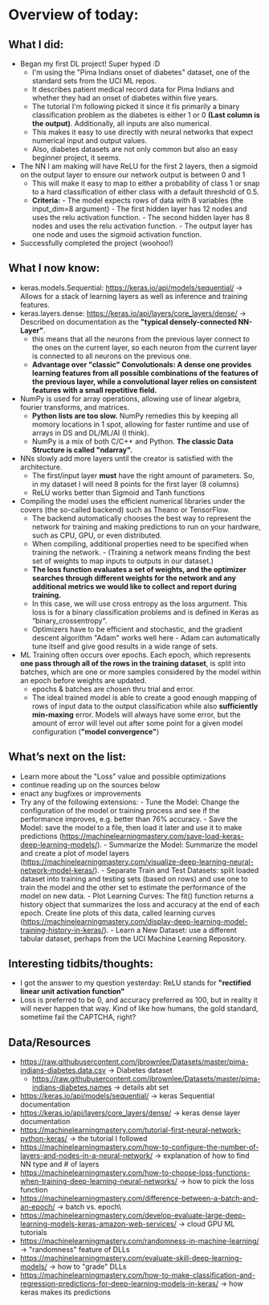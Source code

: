 # Overview of today: 
## What I did:  
- Began my first DL project! Super hyped :D
    - I'm using the "Pima Indians onset of diabetes" dataset, one of the standard sets from the UCI ML repos.
    - It describes patient medical record data for Pima Indians and whether they had an onset of diabetes within five years.
    - The tutorial I'm following picked it since it fis primarily a binary classification problem as the diabetes is either 1 or 0 **(Last column is the output)**. Additionally, all inputs are also numerical.
    - This makes it easy to use directly with neural networks that expect numerical input and output values.
    - Also, diabetes datasets are not only common but also an easy beginner project, it seems.
- The NN I am making will have ReLU for the first 2 layers, then a sigmoid on the output layer to ensure our network output is between 0 and 1
    - This will make it easy to map to either a probability of class 1 or snap to a hard classification of either class with a default threshold of 0.5.
    - **Criteria:**
          - The model expects rows of data with 8 variables (the input_dim=8 argument)
          - The first hidden layer has 12 nodes and uses the relu activation function.
          - The second hidden layer has 8 nodes and uses the relu activation function.
          - The output layer has one node and uses the sigmoid activation function.
- Successfully completed the project (woohoo!)
## What I now know:
- keras.models.Sequential: https://keras.io/api/models/sequential/ -> Allows for a stack of learning layers as well as inference and training features.
- keras.layers.dense: https://keras.io/api/layers/core_layers/dense/ -> Described on documentation as the **"typical densely-connected NN-Layer"**.
    - this means that all the neurons from the previous layer connect to the ones on the current layer, so each neuron from the current layer is connected to all neurons on the previous one. 
    - **Advantage over "classic" Convolutionals: A dense one provides learning features from all possible combinations of the features of the previous layer, while a convolutional layer relies on consistent features with a small repetitive field.**
- NumPy is used for array operations, allowing use of linear algebra, fourier transforms, and matrices.
    - **Python lists are too slow.** NumPy remedies this by keeping all momory locations in 1 spot, allowing for faster runtime and use of arrays in DS and DL/ML/AI (I think).
    - NumPy is a mix of both C/C++ and Python. **The classic Data Structure is called "ndarray".**
- NNs slowly add more layers until the creator is satisfied with the architecture.
    - The first/input layer **must** have the right amount of parameters. So, in my dataset I will need 8 points for the first layer (8 columns) 
    - ReLU works better than Sigmoid and Tanh functions
- Compiling the model uses the efficient numerical libraries under the covers (the so-called backend) such as Theano or TensorFlow. 
    - The backend automatically chooses the best way to represent the network for training and making predictions to run on your hardware, such as CPU, GPU, or even distributed.
    - When compiling, additional properties need to be specified when training the network. 
          - (Training a network means finding the best set of weights to map inputs to outputs in our dataset.)
    - **The loss function evaluates a set of weights, and the optimizer searches through different weights for the network and any additional metrics we would like to collect and report during training.**
    - In this case, we will use cross entropy as the loss argument. This loss is for a binary classification problems and is defined in Keras as “binary_crossentropy“.
    - Optimizers have to be efficient and stochastic, and the gradient descent algorithm "Adam" works well here
          - Adam can automatically tune itself and give good results in a wide range of sets.
- ML Training often occurs over epochs. Each epoch, which represents **one pass through all of the rows in the training dataset**, is split into batches, which are one or more samples considered by the model within an epoch before weights are updated.
    - epochs & batches are chosen thru trial and error. 
    - The ideal trained model is able to create a good enough mapping of rows of input data to the output classification while also **sufficiently min-maxing** error. Models will always have some error, but the amount of error will level out after some point for a given model configuration (**"model convergence"**)
## What’s next on the list:
- Learn more about the "Loss" value and possible optimizations
- continue reading up on the sources below
- enact any bugfixes or improvements
- Try any of the following extensions:
            - Tune the Model: Change the configuration of the model or training process and see if the performance improves, e.g. better than 76% accuracy.
            - Save the Model: save the model to a file, then load it later and use it to make predictions (https://machinelearningmastery.com/save-load-keras-deep-learning-models/).
            - Summarize the Model: Summarize the model and create a plot of model layers (https://machinelearningmastery.com/visualize-deep-learning-neural-network-model-keras/).
            - Separate Train and Test Datasets: split loaded dataset into training and testing sets (based on rows) and use one to train the model and the other set to estimate the performance of the model on new data.
            - Plot Learning Curves: The fit() function returns a history object that summarizes the loss and accuracy at the end of each epoch. Create line plots of this data, called learning curves (https://machinelearningmastery.com/display-deep-learning-model-training-history-in-keras/).
            - Learn a New Dataset: use a different tabular dataset, perhaps from the UCI Machine Learning Repository.
## Interesting tidbits/thoughts:
- I got the answer to my question yesterday: ReLU stands for **"rectified linear unit activation function"**
- Loss is preferred to be 0, and accuracy preferred as 100, but in reality it will never happen that way. Kind of like how humans, the gold standard, sometime fail the CAPTCHA, right?
## Data/Resources
- https://raw.githubusercontent.com/jbrownlee/Datasets/master/pima-indians-diabetes.data.csv -> Diabetes dataset
    - https://raw.githubusercontent.com/jbrownlee/Datasets/master/pima-indians-diabetes.names -> details abt set
- https://keras.io/api/models/sequential/ -> keras Sequential documentation
- https://keras.io/api/layers/core_layers/dense/ -> keras dense layer documentation
- https://machinelearningmastery.com/tutorial-first-neural-network-python-keras/ -> the tutorial I followed
- https://machinelearningmastery.com/how-to-configure-the-number-of-layers-and-nodes-in-a-neural-network/ -> explanation of how to find NN type and # of layers
- https://machinelearningmastery.com/how-to-choose-loss-functions-when-training-deep-learning-neural-networks/ -> how to pick the loss function
- https://machinelearningmastery.com/difference-between-a-batch-and-an-epoch/ -> batch vs. epoch\
- https://machinelearningmastery.com/develop-evaluate-large-deep-learning-models-keras-amazon-web-services/ -> cloud GPU ML tutorials 
- https://machinelearningmastery.com/randomness-in-machine-learning/ -> "randomness" feature of DLLs
- https://machinelearningmastery.com/evaluate-skill-deep-learning-models/ -> how to "grade" DLLs
- https://machinelearningmastery.com/how-to-make-classification-and-regression-predictions-for-deep-learning-models-in-keras/ -> how keras makes its predictions
